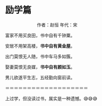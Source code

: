 # 励学篇

　　　　　　　   作者：赵恒 年代：宋

富家不用买良田，书中自有千钟粟。

安居不用架高楼，**书中自有黄金屋**。

出门莫恨无人随，书中车马多如簇。

娶妻莫恨无良媒，**书中自有颜如玉**。

男儿欲遂平生志，五经勤向窗前读。

＝＝＝＝＝＝＝＝＝＝＝＝＝＝＝＝＝＝＝

上过学，但没读过书，属实是一种遗憾。😅😅😅
